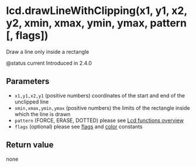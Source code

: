 # lcd.drawLineWithClipping\(x1, y1, x2, y2, xmin, xmax, ymin, ymax, pattern \[, flags\]\)

Draw a line only inside a rectangle

@status current Introduced in 2.4.0

## Parameters

* `x1,y1,x2,y1` \(positive numbers\) coordinates of the start and end of the unclipped line
* `xmin,xmax,ymin,ymax` \(positive numbers\) the limits of the rectangle inside which the line is drawn
* `pattern` \(FORCE, ERASE, DOTTED\) please see [Lcd functions overview](https://github.com/EdgeTX/lua-reference-guide/tree/2c4596e02006c8ac7d351fcd785fdfc7a93ce548/part_iii_-_opentx_lua_api_reference/lcd-functions-less-than-greater-than-luadoc-begin-lcd/lcd_functions-overview.html)
* `flags` \(optional\) please see [flags](../constants/flags-and-pattern-constants.md) and [color](../constants/color-constants.md) constants

## Return value

none

